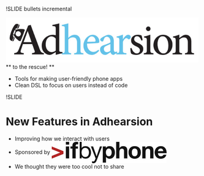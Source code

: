 !SLIDE bullets incremental

![Adhearsion](../adhearsion.jpg)  
** to the rescue! **

* Tools for making user-friendly phone apps
* Clean DSL to focus on users instead of code

!SLIDE

# New Features in Adhearsion

* Improving how we interact with users
* Sponsored by <img src="../IfbyphoneLogo-small.jpg" alt="Ifbyphone" style="vertical-align: middle" />
* We thought they were too cool not to share
